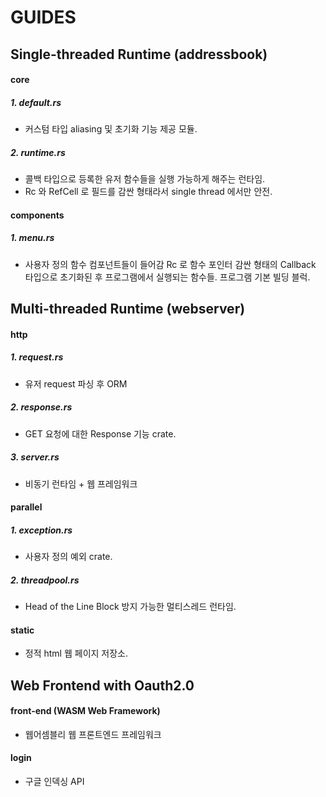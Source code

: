 # GUIDES

## Single-threaded Runtime (addressbook)
#### core
##### 1. default.rs
- 커스텀 타입 aliasing 및 초기화 기능 제공 모듈.

##### 2. runtime.rs
- 콜백 타입으로 등록한 유저 함수들을 실행 가능하게 해주는 런타임.
- Rc 와 RefCell 로 필드를 감싼 형태라서 single thread 에서만 안전.

#### components
##### 1. menu.rs
- 사용자 정의 함수 컴포넌트들이 들어감 Rc 로 함수 포인터 감싼 형태의
Callback 타입으로 초기화된 후 프로그램에서 실행되는 함수들. 프로그램
기본 빌딩 블럭.

## Multi-threaded Runtime (webserver)
#### http
##### 1. request.rs 
- 유저 request 파싱 후 ORM
##### 2. response.rs
- GET 요청에 대한 Response 기능 crate.
##### 3. server.rs
- 비동기 런타임 + 웹 프레임워크

#### parallel
##### 1. exception.rs
- 사용자 정의 예외 crate.
##### 2. threadpool.rs
- Head of the Line Block 방지 가능한 멀티스레드 런타임.
#### static
- 정적 html 웹 페이지 저장소.

## Web Frontend with Oauth2.0
#### front-end (WASM Web Framework)
- 웹어셈블리 웹 프론트엔드 프레임워크
#### login
- 구글 인덱싱 API
